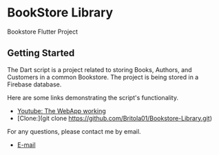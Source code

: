 # BookStore Library

Bookstore Flutter Project

## Getting Started

The Dart script is a project related to storing Books, Authors, and Customers in a common Bookstore. The project is being stored in a Firebase database.

Here are some links demonstrating the script's functionality.

- [Youtube: The WebApp working]( https://youtu.be/6OXMSDclz8g )
- [Clone:](git clone https://github.com/Britola01/Bookstore-Library.git)


For any questions, please contact me by email.

- [E-mail](pedrolucasm9@gmail.com)
